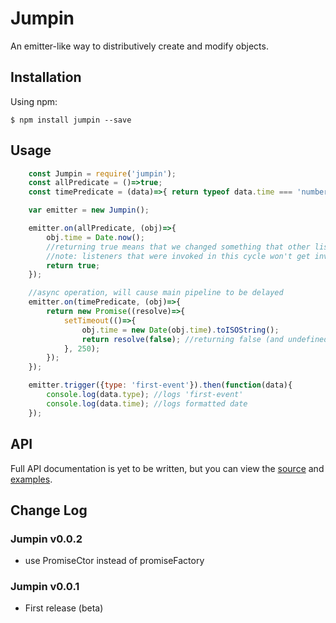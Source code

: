 # Jumpin
An emitter-like way to distributively create and modify objects.

## Installation
Using npm:

    $ npm install jumpin --save

## Usage
```JavaScript
    const Jumpin = require('jumpin');
    const allPredicate = ()=>true;
    const timePredicate = (data)=>{ return typeof data.time === 'number'; };

    var emitter = new Jumpin();

    emitter.on(allPredicate, (obj)=>{
        obj.time = Date.now();
        //returning true means that we changed something that other listener's predicates might care about
        //note: listeners that were invoked in this cycle won't get invoke again
        return true;
    });

    //async operation, will cause main pipeline to be delayed
    emitter.on(timePredicate, (obj)=>{
        return new Promise((resolve)=>{
            setTimeout(()=>{
                obj.time = new Date(obj.time).toISOString();
                return resolve(false); //returning false (and undefined) means that we don't wan't to try failed listener's-predicates again
            }, 250);
        });
    });

    emitter.trigger({type: 'first-event'}).then(function(data){
        console.log(data.type); //logs 'first-event'
        console.log(data.time); //logs formatted date
    });
```

## API
Full API documentation is yet to be written, but you can view the [source](https://github.com/OmriSh/jumpin/blob/master/src/index.js) and [examples](https://github.com/OmriSh/jumpin/tree/master/example).

## Change Log

### Jumpin v0.0.2
* use PromiseCtor instead of promiseFactory

### Jumpin v0.0.1
* First release (beta)